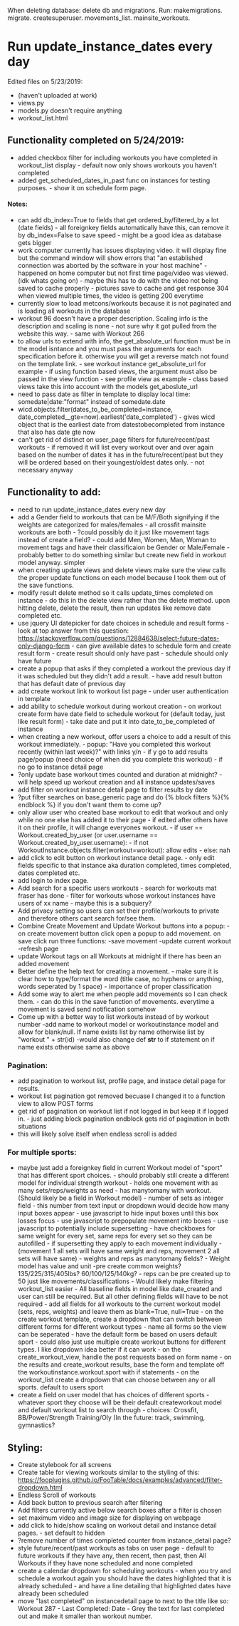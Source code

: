 When deleting database: delete db and migrations. Run: makemigrations. migrate. createsuperuser. movements_list. mainsite_workouts.

# Run update_instance_dates every day

Edited files on 5/23/2019:
- (haven't uploaded at work)
- views.py
- models.py doesn't require anything
- workout_list.html

## Functionality completed on 5/24/2019:
- added checkbox filter for including workouts you have completed in workout_list display
        - default now only shows workouts you haven't completed
- added get_scheduled_dates_in_past func on instances for testing purposes.
        - show it on schedule form page.
        
#### Notes:
- can add db_index=True to fields that get ordered_by/filtered_by a lot (date fields)
        - all foreignkey fields automatically have this, can remove it by db_index=False to save speed
        - might be a good idea as database gets bigger
- work computer currently has issues displaying video. it will display fine but the command window will show errors that
        "an established connection was aborted by the software in your host machine"
        - happened on home computer but not first time page/video was viewed. (idk whats going on)
        - maybe this has to do with the video not being saved to cache properly
                - pictures save to cache and get response 304 when viewed multiple times, the video is getting 200 everytime
- currently slow to load metcons/workouts because it is not paginated and is loading all workouts in the database
- workout 96 doesn't have a proper description. Scaling info is the description and scaling is none
        - not sure why it got pulled from the website this way.
        - same with Workout 266
- to allow urls to extend with info, the get_absolute_url function must be in the model isntance and you must pass the arguments
        for each specification before it. otherwise you will get a reverse match not found on the template link.
        - see workout instance get_absolute_url for example
        - if using function based views, the argument must also be passed in the view function
                - see profile view as example
                - class based views take this into account with the models get_aboslute_url
- need to pass date as filter in template to display local time: somedate|date:"format" instead of somedate.date
- wicd.objects.filter(dates_to_be_completed=instance, date_completed__gte=now).earliest('date_completed')
        - gives wicd object that is the earliest date from datestobecompleted from instance that also has date gte now
- can't get rid of distinct on user_page filters for future/recent/past workouts
        - if removed it will list every workout over and over again based on the number of dates it has in the future/recent/past
                but they will be ordered based on their youngest/oldest dates only. 
        - not necessary anyway
        
## Functionality to add:
- need to run update_instance_dates every new day
- add a Gender field to workouts that can be M/F/Both signifying if the weights are categorized for males/females
        - all crossfit mainsite workouts are both
        - ?could possibly do it just like movement tags instead of create a field?
                - could add Men, Women, Man, Woman to movement tags and have their classificaion be Gender or Male/Female
                        - probably better to do something similar but create new field in workout model anyway. simpler
- when creating update views and delete views make sure the view calls the proper update functions on each model because
        I took them out of the save functions.
- modify result delete method so it calls update_times completed on instance
        - do this in the delete view rather than the delete method.
                upon hitting delete, delete the result, then run updates like remove date completed etc.
- use jquery UI datepicker for date choices in schedule and result forms
        - look at top answer from this question: https://stackoverflow.com/questions/12884638/select-future-dates-only-django-form
        - can give available dates to schedule form and create result form
        - create result should only have past
        - schedule should only have future
- create a popup that asks if they completed a workout the previous day if it was scheduled but they didn't add a result.
        - have add result button that has default date of previous day
- add create workout link to workout list page
        - under user authentication in template
- add ability to schedule workout during workout creation
        - on workout create form have date field to schedule workout for (default today, just like result form)
        - take date and put it into date_to_be_completed of instance
- when creating a new workout, offer users a choice to add a result of this workout immediately.
        - popup: "Have you completed this workout recently (within last week)?" with links y/n
                - if y go to add results page/popup (need choice of when did you complete this workout)
                - if no go to instance detail page
- ?only update base workout times counted and duration at midnight?
        - will help speed up workout creation and all instance updates/saves
- add filter on workout instance detail page to filter results by date
- ?put filter searches on base_generic page and do {% block filters %}{% endblock %} if you don't want them to come up?
- only allow user who created base workout to edit that workout and only while no one else has added it to their page
        - if edited after others have it on their profile, it will change everyones workout.
        - if user == Workout.created_by_user (or user.username == Workout.created_by_user.username):
                - if not WorkoutInstance.objects.filter(workout=workout): allow edits
                - else: nah
- add click to edit button on workout instance detail page.
        - only edit fields specific to that instance aka duration completed, times completed, dates completed etc.
- add login to index page.
- Add search for a specific users workouts
        - search for workouts mat fraser has done
        - filter for workouts whose workout instances have users of xx name
                - maybe this is a subquery?
- Add privacy setting so users can set their profile/workouts to private and therefore others cant search for/see them.
- Combine Create Movement and Update Workout buttons into a popup:
        -on create movement button click open a popup to add movement. on save click run three functions:
                -save movement
                -update current workout
                -refresh page
- update Workout tags on all Workouts at midnight if there has been an added movement
- Better define the help text for creating a movement.
        - make sure it is clear how to type/format the word (title case, no hyphens or anything, words seperated by 1 space)
        - importance of proper classification
- Add some way to alert me when people add movements so I can check them.
        - can do this in the save function of movements. everytime a movement is saved send notification somehow
- Come up with a better way to list workouts instead of by workout number
        -add name to workout model or workoutinstance model and allow for blank/null. If name exists list by name otherwise list
                by "workout " + str(id)
        -would also change def __str__ to if statement on if name exists otherwise same as above
### Pagination:
- add pagination to workout list, profile page, and instace detail page for results.
- workout list pagination got removed becuase I changed it to a function view to allow POST forms
- get rid of pagination on workout list if not logged in but keep it if logged in.
        - just adding block pagination endblock gets rid of pagination in both situations
- this will likely solve itself when endless scroll is added
### For multiple sports:
- maybe just add a foreignkey field in current Workout model of "sport" that has different sport choices.
        -  should probably still create a different model for individual strength workout
                - holds one movement with as many sets/reps/weights as need
                - has manytomany with workout. (Should likely be a field in Workout model)
        - number of sets as integer field
                - this number from text input or dropdown would decide how many input boxes appear
                        - use javascript to hide input boxes until this box losses focus
                        - use javascript to prepopulate movement into boxes
                        - use javascript to potentially include supersetting
                        - have checkboxes for same weight for every set, same reps for every set so they can be autofilled
                                - if supersetting they apply to each movement individually
                                        - (movement 1 all sets will have same weight and reps, movement 2 all sets will have same)
        - weights and reps as manytomany fields?
                - Weight model has value and unit
                        -pre create common weights? 135/225/315/405lbs? 60/100/125/140kg?
                - reps can be pre created up to 50 just like movements/classifications
        - Would likely make filtering workout_list easier
        - All baseline fields in model like date_created and user can still be required.
                But all other defining fields will have to be not required
        - add all fields for all workouts to the current workout model (sets, reps, weights) and leave them as blank=True, null=True
        - on the create workout template, create a dropdown that can switch between different forms for different workout types
                - name all forms so the view can be seperated
                - have the default form be based on users default sport
                - could also just use multiple create workout buttons for different types. I like dropdown idea better if it can work
        - on the create_workout_view, handle the post requests based on form name
        - on the results and create_workout results, base the form and template off the workoutinstance.workout.sport with if statements
        - on the workout_list create a dropdown that can choose between any or all sports. default to users sport
- create a field on user model that has choices of different sports
        - whatever sport they choose will be their default createworkout model and default workout list to search through
        - choices: Crossfit, BB/Power/Strength Training/Oly (In the future: track, swimming, gymnastics?

## Styling:
- Create stylebook for all screens
- Create table for viewing workouts
        similar to the styling of this: https://fooplugins.github.io/FooTable/docs/examples/advanced/filter-dropdown.html
- Endless Scroll of workouts
- Add back button to previous search after filtering
- Add filters currently active below search boxes after a filter is chosen
- set maximum video and image size for displaying on webpage
- add click to hide/show scaling on workout detail and instance detail pages.
        - set default to hidden
- ?remove number of times completed counter from instance_detail page?
- style future/recent/past workouts as tabs on user page
        - default to future workouts if they have any, then recent, then past, then All Workouts if
                they have none scheduled and none completed
- create a calendar dropdown for scheduling workouts
        - when you try and schedule a workout again you should have the dates highlighted that it is already scheduled
        - and have a line detailing that highlighted dates have already been scheduled
- move "last completed" on instancedetail page to next to the title like so:
        Workout 287 - Last Completed: Date
        - Grey the text for last completed out and make it smaller than workout number.
